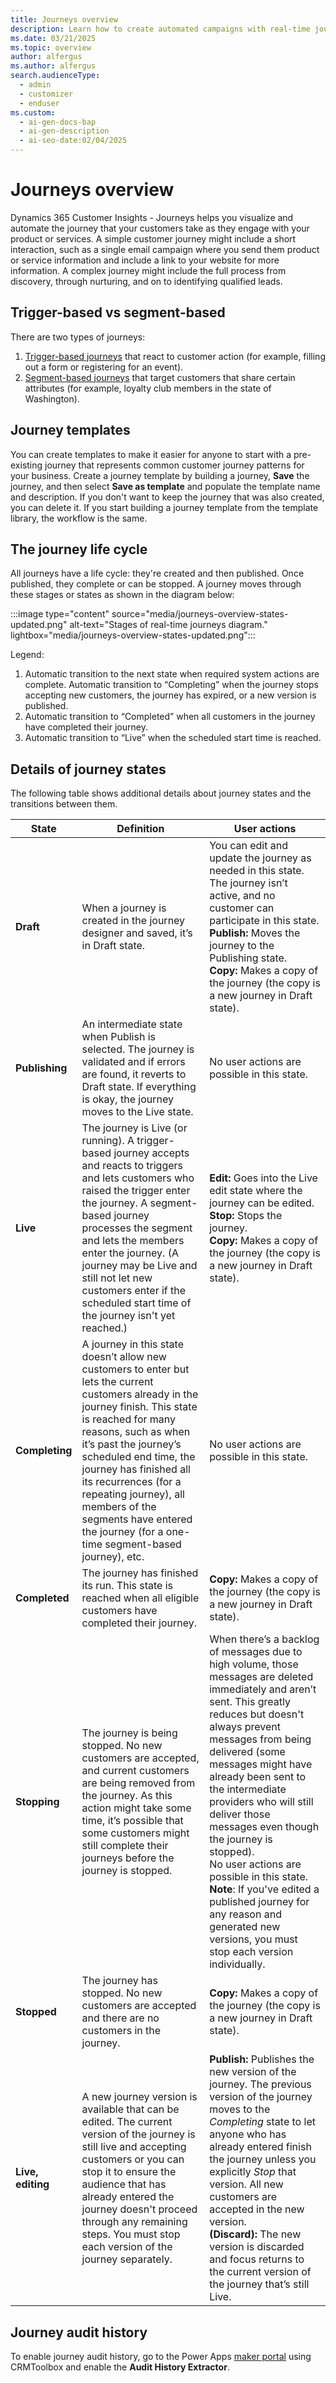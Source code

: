```yaml
---
title: Journeys overview
description: Learn how to create automated campaigns with real-time journeys in Dynamics 365 Customer Insights - Journeys.
ms.date: 03/21/2025
ms.topic: overview
author: alfergus
ms.author: alfergus
search.audienceType:
  - admin
  - customizer
  - enduser
ms.custom:
  - ai-gen-docs-bap
  - ai-gen-description
  - ai-seo-date:02/04/2025
---
```


# Journeys overview

Dynamics 365 Customer Insights - Journeys helps you visualize and automate the journey that your customers take as they engage with your product or services. A simple customer journey might include a short interaction, such as a single email campaign where you send them product or service information and include a link to your website for more information. A complex journey might include the full process from discovery, through nurturing, and on to identifying qualified leads.

## Trigger-based vs segment-based

There are two types of journeys:

1. [Trigger-based journeys](real-time-marketing-trigger-based-journey.md) that react to customer action (for example, filling out a form or registering for an event).
1. [Segment-based journeys](real-time-marketing-segment-based-journey.md) that target customers that share certain attributes (for example, loyalty club members in the state of Washington).

## Journey templates

You can create templates to make it easier for anyone to start with a pre-existing journey that represents common customer journey patterns for your business. Create a journey template by building a journey, **Save** the journey, and then select **Save as template** and populate the template name and description. If you don't want to keep the journey that was also created, you can delete it. If you start building a journey template from the template library, the workflow is the same. 

## The journey life cycle

All journeys have a life cycle: they're created and then published. Once published, they complete or can be stopped. A journey moves through these stages or states as shown in the diagram below:

:::image type="content" source="media/journeys-overview-states-updated.png" alt-text="Stages of real-time journeys diagram." lightbox="media/journeys-overview-states-updated.png":::

Legend:

1. Automatic transition to the next state when required system actions are complete.
Automatic transition to “Completing” when the journey stops accepting new customers, the journey has expired, or a new version is published.
1. Automatic transition to “Completed” when all customers in the journey have completed their journey.
1. Automatic transition to “Live” when the scheduled start time is reached.

## Details of journey states

The following table shows additional details about journey states and the transitions between them.

| State      | Definition                                                                 | User actions                                                                 |
|------------|-----------------------------------------------------------------------------|------------------------------------------------------------------------------|
| **Draft**      | When a journey is created in the journey designer and saved, it’s in Draft state. | You can edit and update the journey as needed in this state. The journey isn’t active, and no customer can participate in this state. <br> **Publish:** Moves the journey to the Publishing state. <br> **Copy:** Makes a copy of the journey (the copy is a new journey in Draft state). |
| **Publishing** | An intermediate state when Publish is selected. The journey is validated and if errors are found, it reverts to Draft state. If everything is okay, the journey moves to the Live state. | No user actions are possible in this state. |
| **Live**       | The journey is Live (or running). A trigger-based journey accepts and reacts to triggers and lets customers who raised the trigger enter the journey. A segment-based journey processes the segment and lets the members enter the journey. (A journey may be Live and still not let new customers enter if the scheduled start time of the journey isn't yet reached.) | **Edit:** Goes into the Live edit state where the journey can be edited. <br> **Stop:** Stops the journey. <br> **Copy:** Makes a copy of the journey (the copy is a new journey in Draft state). |
| **Completing** | A journey in this state doesn’t allow new customers to enter but lets the current customers already in the journey finish. This state is reached for many reasons, such as when it’s past the journey’s scheduled end time, the journey has finished all its recurrences (for a repeating journey), all members of the segments have entered the journey (for a one-time segment-based journey), etc. | No user actions are possible in this state. |
| **Completed**  | The journey has finished its run. This state is reached when all eligible customers have completed their journey. | **Copy:** Makes a copy of the journey (the copy is a new journey in Draft state). |
| **Stopping**   | The journey is being stopped. No new customers are accepted, and current customers are being removed from the journey. As this action might take some time, it’s possible that some customers might still complete their journeys before the journey is stopped. | When there’s a backlog of messages due to high volume, those messages are deleted immediately and aren’t sent. This greatly reduces but doesn't always prevent messages from being delivered (some messages might have already been sent to the intermediate providers who will still deliver those messages even though the journey is stopped). <br> No user actions are possible in this state. <br> **Note**: If you've edited a published journey for any reason and generated new versions, you must stop each version individually. |
| **Stopped**    | The journey has stopped. No new customers are accepted and there are no customers in the journey. | **Copy:** Makes a copy of the journey (the copy is a new journey in Draft state). |
| **Live, editing** | A new journey version is available that can be edited. The current version of the journey is still live and accepting customers or you can stop it to ensure the audience that has already entered the journey doesn't proceed through any remaining steps. You must stop each version of the journey separately. | **Publish:** Publishes the new version of the journey. The previous version of the journey moves to the *Completing* state to let anyone who has already entered finish the journey unless you explicitly *Stop* that version. All new customers are accepted in the new version. <br> **(Discard):** The new version is discarded and focus returns to the current version of the journey that’s still Live. |

## Journey audit history

To enable journey audit history, go to the Power Apps [maker portal](https://make.powerapps.com) using CRMToolbox and enable the **Audit History Extractor**.